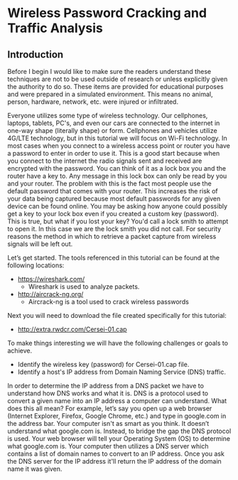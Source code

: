 # Wireless Password Cracking and Traffic Analysis

## Introduction

Before I begin I would like to make sure the readers understand these techniques are not to be used outside of research or unless explicitly given the authority to do so. These items are provided for educational purposes and were prepared in a simulated environment. This means no animal, person, hardware, network, etc. were injured or infiltrated.

Everyone utilizes some type of wireless technology. Our cellphones, laptops, tablets, PC's, and even our cars are connected to the internet in one-way shape (literally shape) or form. Cellphones and vehicles utilize 4G/LTE technology, but in this tutorial we will focus on Wi-Fi technology. In most cases when you connect to a wireless access point or router you have a password to enter in order to use it. This is a good start because when you connect to the internet the radio signals sent and received are encrypted with the password. You can think of it as a lock box you and the router have a key to. Any message in this lock box can only be read by you and your router. The problem with this is the fact most people use the default password that comes with your router. This increases the risk of your data being captured because most default passwords for any given device can be found online. You may be asking how anyone could possibly get a key to your lock box even if you created a custom key (password). This is true, but what if you lost your key? You'd call a lock smith to attempt to open it. In this case we are the lock smith you did not call. For security reasons the method in which to retrieve a packet capture from wireless signals will be left out.

Let’s get started. The tools referenced in this tutorial can be found at the following locations:
* https://wireshark.com/
    * Wireshark is used to analyze packets.
* http://aircrack-ng.org/
    * Aircrack-ng is a tool used to crack wireless passwords

Next you will need to download the file created specifically for this tutorial:
* http://extra.rwdcr.com/Cersei-01.cap

To make things interesting we will have the following challenges or goals to achieve.
* Identify the wireless key (password) for Cersei-01.cap file.
* Identify a host's IP address from Domain Naming Service (DNS) traffic.

In order to determine the IP address from a DNS packet we have to understand how DNS works and what it is. DNS is a protocol used to convert a given name into an IP address a computer can understand. What does this all mean? For example, let’s say you open up a web browser (Internet Explorer, Firefox, Google Chrome, etc.) and type in google.com in the address bar. Your computer isn't as smart as you think. It doesn’t understand what google.com is. Instead, to bridge the gap the DNS protocol is used. Your web browser will tell your Operating System (OS) to determine what google.com is. Your computer then utilizes a DNS server which contains a list of domain names  to convert to an IP address. Once you ask the DNS server for the IP address it'll return the IP address of the domain name it was given.
